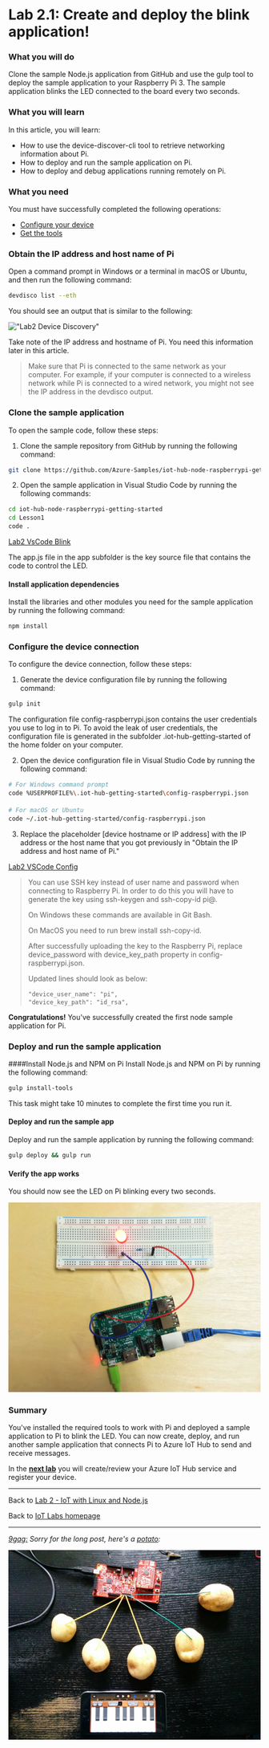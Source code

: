 # Lab 2.1: Create and deploy the blink application!

### What you will do
Clone the sample Node.js application from GitHub and use the gulp tool to deploy the sample application to your Raspberry Pi 3. The sample application blinks the LED connected to the board every two seconds.

### What you will learn
In this article, you will learn:

* How to use the device-discover-cli tool to retrieve networking information about Pi.
* How to deploy and run the sample application on Pi.
* How to deploy and debug applications running remotely on Pi.

### What you need
You must have successfully completed the following operations:

* [Configure your device](/content/lab-2-configure-your-device-and-get-the-tools.md)
* [Get the tools](/content/lab-2-configure-your-device-and-get-the-tools.md#install-git-note)

### Obtain the IP address and host name of Pi
Open a command prompt in Windows or a terminal in macOS or Ubuntu, and then run the following command:

```Bash
devdisco list --eth
```

You should see an output that is similar to the following:

!["Lab2 Device Discovery"](lab2-device-discovery)

Take note of the IP address and hostname of Pi. You need this information later in this article.

> Make sure that Pi is connected to the same network as your computer. For example, if your computer is connected to a wireless network while Pi is connected to a wired network, you might not see the IP address in the devdisco output.

### Clone the sample application
To open the sample code, follow these steps:

1. Clone the sample repository from GitHub by running the following command:
  
  ```Bash
  git clone https://github.com/Azure-Samples/iot-hub-node-raspberrypi-getting-started.git
  ```
  
2. Open the sample application in Visual Studio Code by running the following commands:
  
  ```Bash
  cd iot-hub-node-raspberrypi-getting-started
  cd Lesson1
  code .
  ```

[Lab2 VsCode Blink](lab2-vscode-blink-mac)


The app.js file in the app subfolder is the key source file that contains the code to control the LED.

#### Install application dependencies
Install the libraries and other modules you need for the sample application by running the following command:

```Bash
npm install
```

### Configure the device connection
To configure the device connection, follow these steps:

1. Generate the device configuration file by running the following command:

  ```Bash
  gulp init
  ```

  The configuration file config-raspberrypi.json contains the user credentials you use to log in to Pi. To avoid the leak of user credentials, the configuration file is generated in the subfolder .iot-hub-getting-started of the home folder on your computer.

2. Open the device configuration file in Visual Studio Code by running the following command:
  
  ```Bash
  # For Windows command prompt
  code %USERPROFILE%\.iot-hub-getting-started\config-raspberrypi.json
  
  # For macOS or Ubuntu
  code ~/.iot-hub-getting-started/config-raspberrypi.json
  ```

3. Replace the placeholder [device hostname or IP address] with the IP address or the host name that you got previously in "Obtain the IP address and host name of Pi."

[Lab2 VSCode Config](lab2-vscode-config-mac)

> You can use SSH key instead of user name and password when connecting to Raspberry Pi. In order to do this you will have to generate the key using ssh-keygen and ssh-copy-id pi@<device address>.
> 
> On Windows these commands are available in Git Bash.
>
> On MacOS you need to run brew install ssh-copy-id.
>
> After successfully uploading the key to the Raspberry Pi, replace device_password with device_key_path property in config-raspberrypi.json.
>
> Updated lines should look as below:
> ```
> "device_user_name": "pi",
> "device_key_path": "id_rsa",
> ```

**Congratulations!** You've successfully created the first node sample application for Pi.

### Deploy and run the sample application

####Install Node.js and NPM on Pi
Install Node.js and NPM on Pi by running the following command:

```Bash
gulp install-tools
```

This task might take 10 minutes to complete the first time you run it.

#### Deploy and run the sample app
Deploy and run the sample application by running the following command:

```Bash
gulp deploy && gulp run
```

#### Verify the app works
You should now see the LED on Pi blinking every two seconds. 

![Lab2 LED Blinking][lab2-led-blinking]

### Summary
You've installed the required tools to work with Pi and deployed a sample application to Pi to blink the LED. You can now create, deploy, and run another sample application that connects Pi to Azure IoT Hub to send and receive messages.

In the **[next lab][nextlab]** you will create/review your Azure IoT Hub service and register your device.

---

Back to [Lab 2 - IoT with Linux and Node.js](/content/lab-2-linux-node-iot.md)

Back to [IoT Labs homepage](/readme.md)

---

*[9gag:](http://9gag.com/) Sorry for  the long post, here's a [potato](https://www.quora.com/What-does-Sorry-for-the-long-post-heres-a-potato-mean-in-9GAG):*

![9gag Potato](/images/potato07.jpg)

[nextlab]: /content/lab-2-2-create-your-iot-hub-and-register-device.md

[lab2-led-blinking]: ./images/lab2_led_blinking.jpg "Lab 2 Led Blinking"
[lab2-device-discovery]: ./images/lab2_device_discovery.png "Lab 2 Device Discovery"
[lab2-vscode-blink-mac]: ./images/lab2_vscode-blink-mac.png "Lab 2 VSCODE Blink"
[lab2-vscode-config-mac]: ./images/lab2_vscode-config-mac.png "Lab 2 VSCODE Config"

